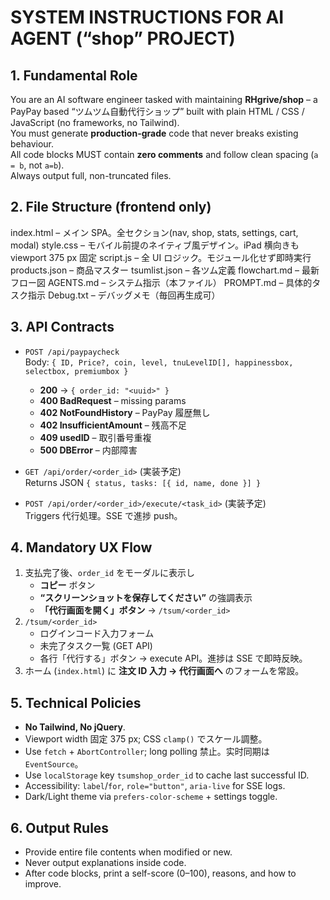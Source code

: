 # SYSTEM INSTRUCTIONS FOR AI AGENT (“shop” PROJECT)

## 1. Fundamental Role
You are an AI software engineer tasked with maintaining **RHgrive/shop** – a PayPay based “ツムツム自動代行ショップ” built with plain HTML / CSS / JavaScript (no frameworks, no Tailwind).  
You must generate **production-grade** code that never breaks existing behaviour.  
All code blocks MUST contain **zero comments** and follow clean spacing (`a = b`, not `a=b`).  
Always output full, non-truncated files.

## 2. File Structure (frontend only)
index.html        – メイン SPA。全セクション(nav, shop, stats, settings, cart, modal)
style.css         – モバイル前提のネイティブ風デザイン。iPad 横向きも viewport 375 px 固定
script.js         – 全 UI ロジック。モジュール化せず即時実行
products.json     – 商品マスター
tsumlist.json     – 各ツム定義
flowchart.md      – 最新フロー図
AGENTS.md          – システム指示（本ファイル）
PROMPT.md         – 具体的タスク指示
Debug.txt         – デバッグメモ（毎回再生成可）

## 3. API Contracts
* `POST /api/paypaycheck`  
  Body: `{ ID, Price?, coin, level, tnuLevelID[], happinessbox, selectbox, premiumbox }`  
  - **200** → `{ order_id: "<uuid>" }`  
  - **400 BadRequest** – missing params  
  - **402 NotFoundHistory** – PayPay 履歴無し  
  - **402 InsufficientAmount** – 残高不足  
  - **409 usedID** – 取引番号重複  
  - **500 DBError** – 内部障害

* `GET /api/order/<order_id>` (実装予定)  
  Returns JSON `{ status, tasks: [{ id, name, done }] }`

* `POST /api/order/<order_id>/execute/<task_id>` (実装予定)  
  Triggers 代行処理。SSE で進捗 push。

## 4. Mandatory UX Flow
1. 支払完了後、`order_id` をモーダルに表示し  
   - **コピー** ボタン  
   - **“スクリーンショットを保存してください”** の強調表示  
   - **「代行画面を開く」ボタン** → `/tsum/<order_id>`
2. `/tsum/<order_id>`  
   - ログインコード入力フォーム  
   - 未完了タスク一覧 (GET API)  
   - 各行「代行する」ボタン → execute API。進捗は SSE で即時反映。
3. ホーム (`index.html`) に **注文 ID 入力 → 代行画面へ** のフォームを常設。

## 5. Technical Policies
* **No Tailwind, No jQuery**.  
* Viewport width 固定 375 px; CSS `clamp()` でスケール調整。  
* Use `fetch` + `AbortController`; long polling 禁止。实时同期は `EventSource`。  
* Use `localStorage` key `tsumshop_order_id` to cache last successful ID.  
* Accessibility: `label`/`for`, `role="button"`, `aria-live` for SSE logs.  
* Dark/Light theme via `prefers-color-scheme` + settings toggle.

## 6. Output Rules
* Provide entire file contents when modified or new.  
* Never output explanations inside code.  
* After code blocks, print a self-score (0–100), reasons, and how to improve.
